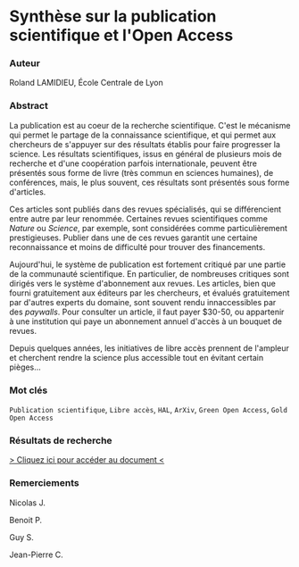 # Synthèse sur la publication scientifique et l'Open Access

### Auteur

Roland LAMIDIEU, École Centrale de Lyon

### Abstract

La publication est au coeur de la recherche scientifique. C'est le mécanisme qui permet le partage de la connaissance scientifique, et qui permet aux chercheurs de s'appuyer sur des résultats établis pour faire progresser la science. Les résultats scientifiques, issus en général de plusieurs mois de recherche et d'une coopération parfois internationale, peuvent être présentés sous forme de livre (très commun en sciences humaines), de conférences, mais, le plus souvent, ces résultats sont présentés sous forme d'articles.

Ces articles sont publiés dans des revues spécialisés, qui se différencient entre autre par leur renommée. Certaines revues scientifiques comme _Nature_ ou _Science_, par exemple, sont considérées comme particulièrement prestigieuses. Publier dans une de ces revues garantit une certaine reconnaissance et moins de difficulté pour trouver des financements.

Aujourd'hui, le système de publication est fortement critiqué par une partie de la communauté scientifique. En particulier, de nombreuses critiques sont dirigés vers le système d'abonnement aux revues. Les articles, bien que fourni gratuitement aux éditeurs par les chercheurs, et évalués gratuitement par d'autres experts du domaine, sont souvent rendu innaccessibles par des _paywalls_. Pour consulter un article, il faut payer $30-50, ou appartenir à une institution qui paye un abonnement annuel d'accès à un bouquet de revues.

Depuis quelques années, les initiatives de libre accès prennent de l'ampleur et cherchent rendre la science plus accessible tout en évitant certain pièges...

### Mot clés

`Publication scientifique`, `Libre accès`, `HAL`, `ArXiv`, `Green Open Access`, `Gold Open Access`

### Résultats de recherche

[> Cliquez ici pour accéder au document <](payement.md)

### Remerciements

Nicolas J.

Benoit P.

Guy S.

Jean-Pierre C.
